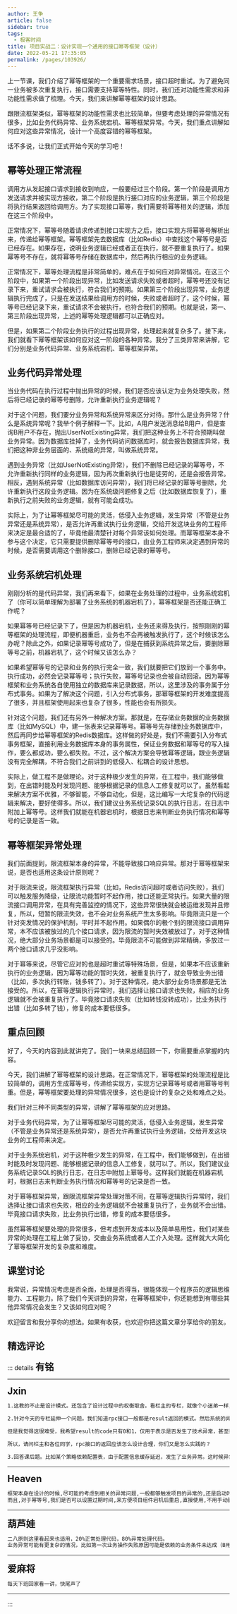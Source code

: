 ```yaml
---
author: 王争
article: false
sidebar: true
tags: 
  - 极客时间
title: 项目实战二：设计实现一个通用的接口幂等框架（设计）
date: 2022-05-21 17:35:05
permalink: /pages/103926/
---
```

 
上一节课，我们介绍了幂等框架的一个重要需求场景，接口超时重试。为了避免同一业务被多次重复执行，接口需要支持幂等特性。同时，我们还对功能性需求和非功能性需求做了梳理。今天，我们来讲解幂等框架的设计思路。
跟限流框架类似，幂等框架的功能性需求也比较简单，但要考虑处理的异常情况有很多，比如业务代码异常、业务系统宕机、幂等框架异常。今天，我们重点讲解如何应对这些异常情况，设计一个高度容错的幂等框架。
话不多说，让我们正式开始今天的学习吧！
## 幂等处理正常流程
调用方从发起接口请求到接收到响应，一般要经过三个阶段。第一个阶段是调用方发送请求并被实现方接收，第二个阶段是执行接口对应的业务逻辑，第三个阶段是将执行结果返回给调用方。为了实现接口幂等，我们需要将幂等相关的逻辑，添加在这三个阶段中。
正常情况下，幂等号随着请求传递到接口实现方之后，接口实现方将幂等号解析出来，传递给幂等框架。幂等框架先去数据库（比如Redis）中查找这个幂等号是否已经存在。如果存在，说明业务逻辑已经或者正在执行，就不要重复执行了。如果幂等号不存在，就将幂等号存储在数据库中，然后再执行相应的业务逻辑。
正常情况下，幂等处理流程是非常简单的，难点在于如何应对异常情况。在这三个阶段中，如果第一个阶段出现异常，比如发送请求失败或者超时，幂等号还没有记录下来，重试请求会被执行，符合我们的预期。如果第三个阶段出现异常，业务逻辑执行完成了，只是在发送结果给调用方的时候，失败或者超时了，这个时候，幂等号已经记录下来，重试请求不会被执行，也符合我们的预期。也就是说，第一、第三阶段出现异常，上述的幂等处理逻辑都可以正确应对。
但是，如果第二个阶段业务执行的过程出现异常，处理起来就复杂多了。接下来，我们就看下幂等框架该如何应对这一阶段的各种异常。我分了三类异常来讲解，它们分别是业务代码异常、业务系统宕机、幂等框架异常。
## 业务代码异常处理
当业务代码在执行过程中抛出异常的时候，我们是否应该认定为业务处理失败，然后将已经记录的幂等号删除，允许重新执行业务逻辑呢？
对于这个问题，我们要分业务异常和系统异常来区分对待。那什么是业务异常？什么是系统异常呢？我举个例子解释一下。比如，A用户发送消息给B用户，但是查询B用户不存在，抛出UserNotExisting异常，我们把这种业务上不符合预期叫做业务异常。因为数据库挂掉了，业务代码访问数据库时，就会报告数据库异常，我们把这种非业务层面的、系统级的异常，叫做系统异常。
遇到业务异常（比如UserNotExisting异常），我们不删除已经记录的幂等号，不允许重新执行同样的业务逻辑，因为再次重新执行也是徒劳的，还是会报告异常。相反，遇到系统异常（比如数据库访问异常），我们将已经记录的幂等号删除，允许重新执行这段业务逻辑。因为在系统级问题修复之后（比如数据库恢复了），重新执行之前失败的业务逻辑，就有可能会成功。
实际上，为了让幂等框架尽可能的灵活，低侵入业务逻辑，发生异常（不管是业务异常还是系统异常），是否允许再重试执行业务逻辑，交给开发这块业务的工程师来决定是最合适的了，毕竟他最清楚针对每个异常该如何处理。而幂等框架本身不参与这个决定，它只需要提供删除幂等号的接口，由业务工程师来决定遇到异常的时候，是否需要调用这个删除接口，删除已经记录的幂等号。
## 业务系统宕机处理
刚刚分析的是代码异常，我们再来看下，如果在业务处理的过程中，业务系统宕机了（你可以简单理解为部署了业务系统的机器宕机了），幂等框架是否还能正确工作呢？
如果幂等号已经记录下了，但是因为机器宕机，业务还来得及执行，按照刚刚的幂等框架的处理流程，即便机器重启，业务也不会再被触发执行了，这个时候该怎么办呢？除此之外，如果记录幂等号成功了，但是在捕获到系统异常之后，要删除幂等号之前，机器宕机了，这个时候又该怎么办？
如果希望幂等号的记录和业务的执行完全一致，我们就要把它们放到一个事务中。执行成功，必然会记录幂等号；执行失败，幂等号记录也会被自动回滚。因为幂等框架和业务系统各自使用独立的数据库来记录数据，所以，这里涉及的事务属于分布式事务。如果为了解决这个问题，引入分布式事务，那幂等框架的开发难度提高了很多，并且框架使用起来也复杂了很多，性能也会有所损失。
针对这个问题，我们还有另外一种解决方案。那就是，在存储业务数据的业务数据库（比如MySQL）中，建一张表来记录幂等号。幂等号先存储到业务数据库中，然后再同步给幂等框架的Redis数据库。这样做的好处是，我们不需要引入分布式事务框架，直接利用业务数据库本身的事务属性，保证业务数据和幂等号的写入操作，要么都成功，要么都失败。不过，这个解决方案会导致幂等逻辑，跟业务逻辑没有完全解耦，不符合我们之前讲到的低侵入、松耦合的设计思想。
实际上，做工程不是做理论。对于这种极少发生的异常，在工程中，我们能够做到，在出错时能及时发现问题、能够根据记录的信息人工修复就可以了。虽然看起来解决方案不优雅，不够智能，不够自动化，但是，这比编写一大坨复杂的代码逻辑来解决，要好使得多。所以，我们建议业务系统记录SQL的执行日志，在日志中附加上幂等号。这样我们就能在机器宕机时，根据日志来判断业务执行情况和幂等号的记录是否一致。
## 幂等框架异常处理
我们前面提到，限流框架本身的异常，不能导致接口响应异常。那对于幂等框架来说，是否也适用这条设计原则呢？
对于限流来说，限流框架执行异常（比如，Redis访问超时或者访问失败），我们可以触发服务降级，让限流功能暂时不起作用，接口还能正常执行。如果大量的限流接口调用异常，在具有完善监控的情况下，这些异常很快就会被运维发现并且修复，所以，短暂的限流失效，也不会对业务系统产生太多影响。毕竟限流只是一个针对突发情况的保护机制，平时并不起作用。如果偶尔的极个别的限流接口调用异常，本不应该被放过的几个接口请求，因为限流的暂时失效被放过了，对于这种情况，绝大部分业务场景都是可以接受的。毕竟限流不可能做到非常精确，多放过一两个接口请求几乎没影响。
对于幂等来说，尽管它应对的也是超时重试等特殊场景，但是，如果本不应该重新执行的业务逻辑，因为幂等功能的暂时失效，被重复执行了，就会导致业务出错（比如，多次执行转账，钱多转了）。对于这种情况，绝大部分业务场景都是无法接受的。所以，在幂等逻辑执行异常时，我们选择让接口请求也失败，相应的业务逻辑就不会被重复执行了。毕竟接口请求失败（比如转钱没转成功），比业务执行出错（比如多转了钱），修复的成本要低很多。
## 重点回顾
好了，今天的内容到此就讲完了。我们一块来总结回顾一下，你需要重点掌握的内容。
今天，我们讲解了幂等框架的设计思路。在正常情况下，幂等框架的处理流程是比较简单的，调用方生成幂等号，传递给实现方，实现方记录幂等号或者用幂等号判重。但是，幂等框架要处理的异常情况很多，这也是设计的复杂之处和难点之处。
我们针对三种不同类型的异常，讲解了幂等框架的应对思路。
对于业务代码异常，为了让幂等框架尽可能的灵活，低侵入业务逻辑，发生异常（不管是业务异常还是系统异常），是否允许再重试执行业务逻辑，交给开发这块业务的工程师来决定。
对于业务系统宕机，对于这种极少发生的异常，在工程中，我们能够做到，在出错时能及时发现问题、能够根据记录的信息人工修复，就可以了。所以，我们建议业务系统记录SQL的执行日志，在日志中附加上幂等号。这样我们就能在机器宕机时，根据日志来判断业务执行情况和幂等号的记录是否一致。
对于幂等框架异常，跟限流框架异常处理对策不同，在幂等逻辑执行异常时，我们选择让接口请求也失败，相应的业务逻辑就不会被重复执行了，业务就不会出错。毕竟接口请求失败，比业务执行出错，修复的成本要低很多。
虽然幂等框架要处理的异常很多，但考虑到开发成本以及简单易用性，我们对某些异常的处理在工程上做了妥协，交由业务系统或者人工介入处理。这样就大大简化了幂等框架开发的复杂度和难度。
## 课堂讨论
我常说，异常情况考虑是否全面，处理是否得当，很能体现一个程序员的逻辑思维能力、工程能力。除了我们今天讲到的异常，在幂等框架中，你还能想到有哪些其他异常情况会发生？又该如何应对呢？
欢迎留言和我分享你的想法。如果有收获，也欢迎你把这篇文章分享给你的朋友。
精选评论 
 ------- 
 ::: details 
<a style='font-size:1.5em;font-weight:bold'>有铭</a> 


 ----- 
<a style='font-size:1.5em;font-weight:bold'>Jxin</a> 


 ```md 
1.这教的不止是设计模式。还包含了设计过程中的权衡取舍。看栏主的专栏，就像个小迷弟一样，每篇都是666打call。

2.针对今天的专栏延伸一个问题。我们知道rpc接口一般都是result返回的模式。然后系统的异常可以分为业务异常和技术异常，业务异常一般重试解决不了，需要主动告警人工介入，技术异常则往往需要重试，自动化解决。这就导致result中的code往往有多个值，用于区分业务异常和技术异常走相应的逻辑。

但是我觉得这很难受，我希望result的code只有0和1，仅用于表示是否发生了技术异常，甚至我希望没有result这种返回模式（rpc框架层面处理技术异常），毕竟rpc技术就是让开发者像调用本地接口一样调用远程接口。但是如果code只表示技术异常，那么属于业务异常的标记和异常消息就只能放在data中，这又让接口返回数据和业务异常耦合了。当然，我们也可以不捕捉业务异常，让它在调用侧抛出，这更贴合像调用本地方法一样调用远程方法的理念，但这样站在服务方的角度，最外层的接口都没有处理异常，又显得不合适了。

所以，请问栏主和各位同学，rpc接口的返回应该怎么设计合理，你们又是怎么实践的？

3.回答课后题。比如某个策略依赖配置表，由于配置信息缓存延迟，发生了业务异常。这时候异常是业务异常，但引起异常的原因是缓存延迟这个技术问题。重试可以走通流程，但需要人工介入刷新缓存，或则等待缓存刷新。
```
 ----- 
<a style='font-size:1.5em;font-weight:bold'>Heaven</a> 


 ```md 
框架本身在设计的时候,尽可能的考虑到相关的异常问题,一般都够触发项目的异常的,还是启动时候因为配置文件设置错误导致的异常问题,这就需要对配置文件的正确性进行校验
而且,对于幂等号,我们是否可以设置过期时间,来方便项目组件宕机后重启,直接使用,不用手动删除幂等号了
```
 ----- 
<a style='font-size:1.5em;font-weight:bold'>葫芦娃</a> 


 ```md 
二八原则这里看起来也适用，20%正常处理代码，80%异常处理代码。
业务异常可能有更复杂的情况，比如第一次业务操作失败原因可能是依赖的业务条件未达成（B用户不存在），但延迟一段时间就满足了（B用户创建好了），这种可能需要支持延迟重试策略，而重试也要给个上限，避免死循环
```
 ----- 
<a style='font-size:1.5em;font-weight:bold'>爱麻将</a> 


 ```md 
每天下班回家看一讲，快尾声了
```
 ----- 
:::